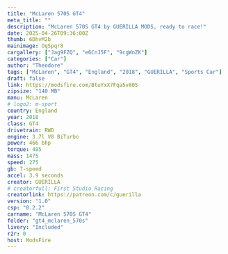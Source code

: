 ```yaml
--- 
title: "McLaren 570S GT4"
meta_title: ""
description: "McLaren 570S GT4 by GUERILLA MODS, ready to race!"
date: 2025-04-26T09:36:00Z
thumb: 6DhvM2b
mainimage: OqSpqr8
cargallery: ["Jag9FZQ", "e6CnJ5F", "9cgWnZK"]
categories: ["Car"]
author: "Theodore"
tags: ["McLaren", "GT4", "England", "2018", "GUERILLA", "Sports Car"]
draft: false
link: https://modsfire.com/BtuYxX7Fqa5v805
zipsize: "140 MB"
manu: McLaren
# logo2: m-sport
country: England
year: 2018
class: GT4
drivetrain: RWD
engine: 3.7l V8 BiTurbo
power: 466 bhp
torque: 485
mass: 1475
speed: 275
gb: 7-speed
accel: 3.9 seconds
creator: GUERILLA
# creatorfull: First Studio Racing
creatorlink: https://patreon.com/c/guerilla
version: "1.0"
csp: "0.2.2"
carname: "McLaren 570S GT4"
folder: "gt4_mclaren_570s"
livery: "Included"
r2r: 0
host: ModsFire
---
```

